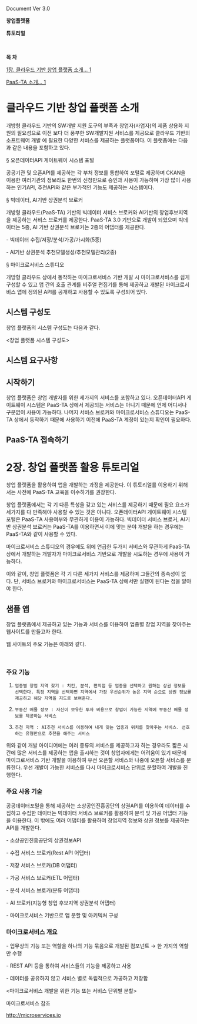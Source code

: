 Document Ver 3.0

 

**창업플랫폼**

**튜토리얼**

 

 

 

 

 

​                                                  
 


 

**목 차**

[1장. 클라우드 기반 창업 플랫폼 소개... 1](#_Toc7769151)

[PaaS-TA 소개... 1](#_Toc7769152)




 

# 클라우드 기반 창업 플랫폼 소개

개방형 클라우드 기반의 SW개발 지원 도구의 부족과 창업자(사업자)의 제품 상용화 지원의 필요성으로 이전 보다 더 풍부한 SW개발지원 서비스를 제공으로 클라우드 기반의 소프트웨어 개발 에 필요한 다양한 서비스를 제공하는 플랫폼이다. 이 플랫폼에는 다음과 같은 내용을 포함하고 있다. 

§ 오픈데이터API 게이트웨이 시스템 포털

공공기관 및 오픈API를 제공하는 각 부처 정보를 통합하여 포털로 제공하며 CKAN을 이용한 여러기관의 정보라도 한번의 신청만으로 승인과 사용이 가능하며 가장 많이 사용하는 인기API, 추천API와 같은 부가적인 기능도 제공하는 시스템이다.

§ 빅데이터, AI기반 상권분석 브로커   

개방형 클라우드(PaaS-TA) 기반의 빅데이터 서비스 브로커와 AI기반의 창업후보지역을 제공하는 서비스 브로커를 제공한다. PaaS-TA 3.0 기반으로 개발이 되었으며 빅데이터는 5종, AI 기반 상권분석 브로커는 2종의 어댑터를 제공한다.

\-       빅데이터 수집/저장/분석/가공/가시화(5종)

\-       AI기반 상권분석 추천모델생성/추천모델관리(2종)

§ 마이크로서비스 스튜디오 

개방형 클라우드 상에서 동작하는 마이크로서비스 기반 개발 시 마이크로서비스를 쉽게 구성할 수 있고 앱 간의 호출 관계를 비주얼 편집기를 통해 제공하고 개발된 마이크로서비스 앱에 정의된 API를 공개하고 사용할 수 있도록 구성되어 있다. 


 

 

## 시스템 구성도

창업 플랫폼의 시스템 구성도는 다음과 같다. 

   

<창업 플랫폼 시스템 구성도>

 

## 시스템 요구사항

 

## 시작하기

창업 플랫폼은 창업 개발자를 위한 세가지의 서비스를 포함하고 있다. 오픈데이터API 게이트웨이 시스템은 PaaS-TA 상에서 제공되는 서비스는 아니기 때문에 언제 어디서나 구분없이 사용이 가능하다. 나머지 서비스 브로커와 마이크로서비스 스튜디오는 PaaS-TA 상에서 동작하기 때문에 사용하기 이전에 PaaS-TA 계정이 있는지 확인이 필요하다.


 

 

 

## PaaS-TA 접속하기

 

 

 

 


 

 

# 2장. 창업 플랫폼 활용 튜토리얼

 

창업 플랫폼을 활용하여 앱을 개발하는 과정을 제공한다. 이 튜토리얼를 이용하기 위해서는 사전에 PaaS-TA 교육을 이수하기를 권장한다. 

창업 플랫폼에서는 각 기 다른 특성을 갖고 있는 서비스를 제공하기 때문에 필요 요소가 세가지를 다 만족해야 사용할 수 있는 것은 아니다. 오픈데이터API 게이트웨이 시스템 포털은 PaaS-TA 사용여부와 무관하게 이용이 가능하다. 빅데이터 서비스 브로커, AI기반 상권분석 브로커는 PaaS-TA를 이용하면서 이에 맞는 분야 개발을 하는 경우에는 PaaS-TA와 같이 사용할 수 있다. 

마이크로서비스 스튜디오의 경우에도 위에 언급한 두가지 서비스와 무관하게 PaaS-TA 상에서 개발하는 개발자가 마이크로서비스 기반으로 개발을 시도하는 경우에 사용이 가능하다. 

이와 같이, 창업 플랫폼은 각 기 다른 세가지 서비스를 제공하며 그들간의 종속성이 없다. 단, 서비스 브로커와 마이크로서비스는 PaaS-TA 상에서만 실행이 된다는 점을 알아야 한다. 

 

## 샘플 앱

창업 플랫폼에서 제공하고 있는 기능과 서비스를 이용하여 업종별 창업 지역을 찾아주는 웹사이트를 만들고자 한다. 

웹 사이트의 주요 기능은 아래와 같다.

​           

 

### 주요 기능

1)     업종별 창업 지역 찾기 : 치킨, 분석, 편의점 등 업종을 선택하고 원하는 상권 정보를 선택한다. 특정 지역을 선택하면 지역에서 가장 우선순위가 높은 지역 순으로 상권 정보를 제공하고 해당 지역을 지도로 보여준다. 

2)     부동산 매물 정보 : 자신이 보유한 투자 비용으로 창업이 가능한 지역에 부동산 매물 정보를 제공하는 서비스

3)     추천 지역 : AI추천 서비스를 이용하여 내게 맞는 업종과 위치를 찾아주는 서비스. 선호하는 유형만으로 추천을 해주는 서비스

위와 같이 개발 아이디어에는 여러 종류의 서비스를 제공하고자 하는 경우라도 짧은 시간에 많은 서비스를 제공하는 앱을 출시하는 것이 창업자에게는 어려움이 있기 때문에 마이크로서비스 기반 개발을 이용하여 우선 오픈할 서비스와 나중에 오픈할 서비스를 분류한다. 우선 개발이 가능한 서비스를 다시 마이크로서비스 단위로 분할하여 개발을 진행한다.

 

### 주요 사용 기술

공공데이터포털을 통해 제공하는 소상공인진흥공단의 상권API를 이용하여 데이터를 수집하고 수집한 데이터는 빅데이터 서비스 브로커를 활용하여 분석 및 가공 어댑터 기능을 이용한다. 이 밖에도 여러 어댑터를 활용하여 창업지역 정보와 상권 정보를 제공하는 API를 개발한다. 

\-       소상공인진흥공단의 상권정보API

\-       수집 서비스 브로커(Rest API 어댑터) 

\-       저장 서비스 브로커(DB 어댑터) 

\-       가공 서비스 브로커(ETL 어댑터)

\-       분석 서비스 브로커(분류 어댑터)

\-       AI 브로커(지능형 창업 후보지역 상권분석 어댑터)

\-       마이크로서비스 기반으로 앱 분할 및 아키텍처 구성


 

 

 

### 마이크로서비스 개요

\-       업무상의 기능 또는 역할을 하나의 기능 묶음으로 개발된 컴포넌트 → 한 가지의 역할만 수행  

\-       REST API 등을 통하여 서비스들의 기능을 제공하고 사용 

\-       데이터를 공유하지 않고 서비스 별로 독립적으로 가공하고 저장함

   

<마이크로서비스 개발을 위한 기능 또는 서비스 단위별 분할>

 

마이크로서비스 참조

<http://microservices.io>

 

 